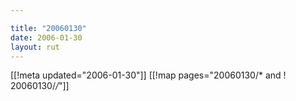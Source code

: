 ```yaml
---

title: "20060130"
date: 2006-01-30
layout: rut
---
```


[[!meta updated="2006-01-30"]]
[[!map pages="20060130/* and ! 20060130/*/*"]]
